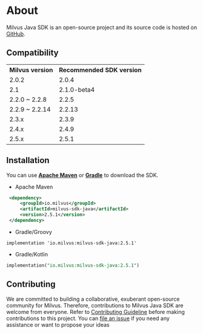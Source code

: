 # About

Milvus Java SDK is an open-source project and its source code is hosted on [GitHub](https://github.com/milvus-io/milvus-sdk-java).

## **Compatibility**

<table>
    <tr>
        <th>Milvus version</th>
        <th>Recommended SDK version</th>
    </tr>
    <tr>
        <td>2.0.2</td>
        <td>2.0.4</td>
    </tr>
    <tr>
        <td>2.1</td>
        <td>2.1.0-beta4</td>
    </tr>
    <tr>
        <td>2.2.0 ~ 2.2.8</td>
        <td>2.2.5</td>
    </tr>
    <tr>
        <td>2.2.9 ~ 2.2.14</td>
        <td>2.2.13</td>
    </tr>
    <tr>
        <td>2.3.x</td>
        <td>2.3.9</td>
    </tr>
    <tr>
        <td>2.4.x</td>
        <td>2.4.9</td>
    </tr>
    <tr>
        <td>2.5.x</td>
        <td>2.5.1</td>
    </tr>
</table>

## **Installation**

You can use **[Apache Maven](https://maven.apache.org/install.html)** or **[Gradle](https://gradle.org/install/)** to download the SDK.

- Apache Maven

```xml
 <dependency>
     <groupId>io.milvus</groupId>
     <artifactId>milvus-sdk-java</artifactId>
     <version>2.5.1</version>
 </dependency>
```

- Gradle/Groovy

```plaintext
implementation 'io.milvus:milvus-sdk-java:2.5.1'
```

- Gradle/Kotlin

```sql
implementation("io.milvus:milvus-sdk-java:2.5.1")
``` 

## **Contributing**

We are committed to building a collaborative, exuberant open-source community for Milvus. Therefore, contributions to Milvus Java SDK are welcome from everyone. Refer to [Contributing Guideline](https://github.com/milvus-io/milvus-sdk-java/blob/master/CONTRIBUTING.md) before making contributions to this project. You can [file an issue](https://github.com/milvus-io/milvus-sdk-java/issues/new) if you need any assistance or want to propose your ideas
